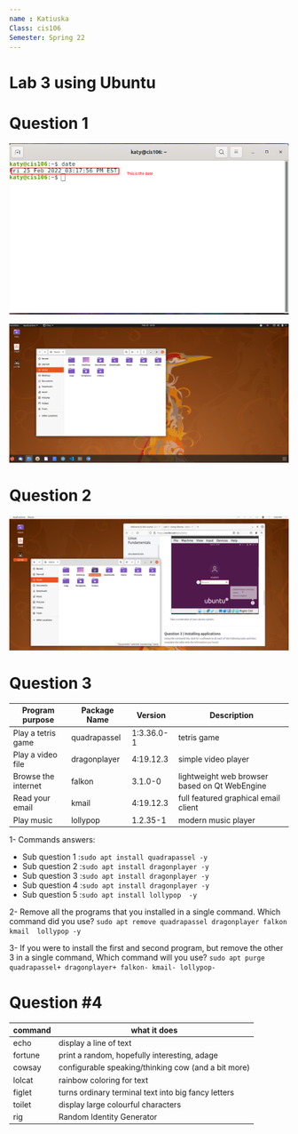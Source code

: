 ```yaml
---
name : Katiuska
Class: cis106
Semester: Spring 22
---
```

# Lab 3 using Ubuntu

# Question 1

![question 1](q1.1.png)

![question 1.2](q1.2.png)

# Question 2

![question 2](q2.1.png)

# Question 3

| Program purpose     | Package Name | Version  | Description                                    |
|---------------------|--------------|----------| -----------------------------------------------|
| Play a tetris game  | quadrapassel |1:3.36.0-1| tetris game                                    |
| Play a video file   | dragonplayer |4:19.12.3 |simple video player                             |
| Browse the internet |  falkon      | 3.1.0-0  | lightweight web browser based on Qt WebEngine  |
| Read your email     | kmail         | 4:19.12.3| full featured graphical email client          |
| Play music          |  lollypop    |1.2.35-1  | modern music player                            |

1- Commands answers:

* Sub question 1 :`sudo apt install quadrapassel -y`
* Sub question 2 :`sudo apt install dragonplayer -y`
* Sub question 3 :`sudo apt install dragonplayer -y`
* Sub question 4 :`sudo apt install dragonplayer -y`
* Sub question 5 :`sudo apt install lollypop  -y`
  
2- Remove all the programs that you installed in a single command. Which command did you use?
`sudo apt remove quadrapassel dragonplayer falkon kmail  lollypop -y`

3- If you were to install the first and second program, but remove the other 3 in a single command, Which command will you use?
`sudo apt purge quadrapassel+ dragonplayer+ falkon- kmail- lollypop-`

# Question #4

| command | what it does                                       |
|---------|----------------------------------------------------|
| echo    | display a line of text                             |
| fortune | print a random, hopefully interesting, adage       |
| cowsay  | configurable speaking/thinking cow (and a bit more)|
| lolcat  | rainbow coloring for text                          |
| figlet  | turns ordinary terminal text into big fancy letters                                                        |
| toilet  | display large colourful characters                 |
| rig     | Random Identity Generator                          |
